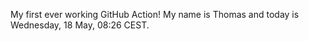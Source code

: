 My first ever working GitHub Action!
My name is Thomas and today is Wednesday, 18 May, 08:26 CEST. 
